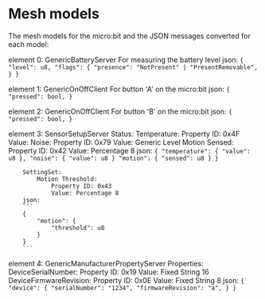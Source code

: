 # Mesh models

The mesh models for the micro:bit and the JSON messages converted for each model:

element 0:
    GenericBatteryServer
        For measuring the battery level
        json:
        ```
        {
            "level": u8,
            "flags": {
                "presence": "NotPresent" | "PresentRemovable",
            }
        }
        ```

element 1:
    GenericOnOffClient
        For button 'A' on the micro:bit
        json:
        ```
        {
            "pressed": bool,
        } 
        ```

element 2:
    GenericOnOffClient
        For button 'B' on the micro:bit
        json:
        ```
        {
            "pressed": bool,
        } 
        ```

element 3:
    SensorSetupServer
        Status:
            Temperature:
                Property ID: 0x4F
                Value: 
            Noise:
                Property ID: 0x79
                Value: Generic Level
            Motion Sensed:
                Property ID: 0x42
                Value: Percentage 8
        json:
        ```
        {
            "temperature": {
                "value": u8
            },
            "noise": {
                "value": u8
            }
            "motion": {
                "sensed": u8
            }
        }
        ```
        
        SettingSet: 
            Motion Threshold:
                Property ID: 0x43
                Value: Percentage 8
        json:
        ```
        {
            "motion": {
                "threshold": u8
            }
        }
        ```
element 4:
    GenericManufacturerPropertyServer
        Properties:
            DeviceSerialNumber:
                Property ID: 0x19
                Value: Fixed String 16
            DeviceFirmwareRevision:
                Property ID: 0x0E
                Value: Fixed String 8
         json:
         ```
        {
            "device": {
                "serialNumber": "1234",
                "firmwareRevision": "a",
            }
        }
         ```
        

